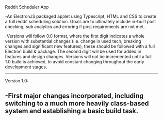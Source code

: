 Reddit Scheduler App

-An ElectronJS packaged applet using Typescript, HTML and CSS to create a full reddit scheduling solution. 
Goals are to ultimately include in-built post checking, sub analytics and erroring if post requirements are
not met.

-Versions will follow 0.0 format, where the first digit indicates a whole version with substantial changes (i.e.
change in used tech, breaking changes and significant new features), these should be followed with a full Electron build & 
package. The second digit will be used for added in features and design changes. Versions will not be incremented until a full
1.0 build is achieved, to avoid constant changing throughout the early development stages.

---
Version 1.0: 

-First major changes incorporated, including switching to a much more heavily class-based system and establishing a basic
build task.
---